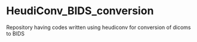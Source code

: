 # HeudiConv_BIDS_conversion
Repository having codes written using heudiconv for conversion of dicoms to BIDS 
